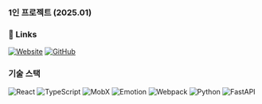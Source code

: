 ### 1인 프로젝트 (2025.01)

### 🔗 Links

[![Website](https://img.shields.io/badge/Website-000000?style=for-the-badge&logo=google-chrome&logoColor=white)](http://110.165.16.140:4546/) [![GitHub](https://img.shields.io/badge/GitHub-181717?style=for-the-badge&logo=github&logoColor=white)](https://github.com/imspdr/movie-rec)

### 기술 스택

![React](https://img.shields.io/badge/React-61DAFB?style=for-the-badge&logo=react&logoColor=white) ![TypeScript](https://img.shields.io/badge/TypeScript-3178C6?style=for-the-badge&logo=typescript&logoColor=white) ![MobX](https://img.shields.io/badge/MobX-FF9955?style=for-the-badge&logo=mobx&logoColor=white) ![Emotion](https://img.shields.io/badge/Emotion-FF005C?style=for-the-badge&logo=emotion&logoColor=white) ![Webpack](https://img.shields.io/badge/Webpack-8DD6F9?style=for-the-badge&logo=webpack&logoColor=white) ![Python](https://img.shields.io/badge/Python-3776AB?style=for-the-badge&logo=python&logoColor=white) ![FastAPI](https://img.shields.io/badge/FastAPI-009688?style=for-the-badge&logo=fastapi&logoColor=white)
